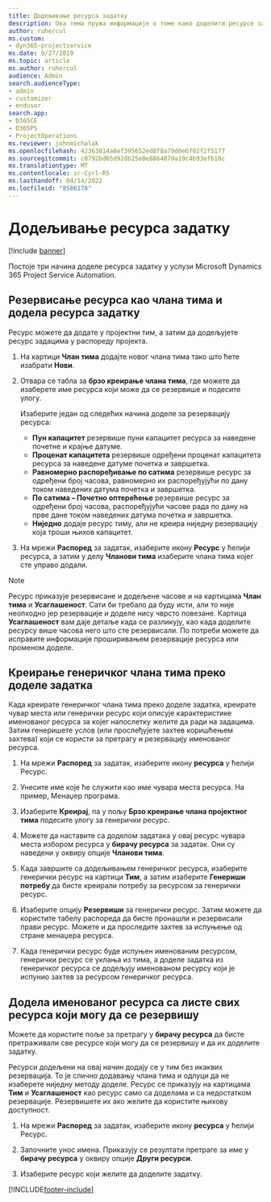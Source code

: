 ```yaml
---
title: Додељивање ресурса задатку
description: Ова тема пружа информације о томе како доделити ресурсе задацима.
author: ruhercul
ms.custom:
- dyn365-projectservice
ms.date: 9/27/2019
ms.topic: article
ms.author: ruhercul
audience: Admin
search.audienceType:
- admin
- customizer
- enduser
search.app:
- D365CE
- D365PS
- ProjectOperations
ms.reviewer: johnmichalak
ms.openlocfilehash: 42363814a8ef395652ed8f8a79d0e6f02f2f5177
ms.sourcegitcommit: c0792bd65d92db25e0e8864879a19c4b93efb10c
ms.translationtype: MT
ms.contentlocale: sr-Cyrl-RS
ms.lasthandoff: 04/14/2022
ms.locfileid: "8586178"
---
```

# <a name="assign-a-resource-to-a-task"></a>Додељивање ресурса задатку

[!include [banner](../includes/psa-now-project-operations.md)]

Постоје три начина доделе ресурса задатку у услузи Microsoft Dynamics 365 Project Service Automation.

## <a name="book-a-resource-as-a-team-member-and-then-assign-the-resource-to-a-task"></a>Резервисање ресурса као члана тима и додела ресурса задатку

Ресурс можете да додате у пројектни тим, а затим да додељујете ресурс задацима у распореду пројекта.

1. На картици **Члан тима** додајте новог члана тима тако што ћете изабрати **Нови**. 

2. Отвара се табла за **брзо креирање члана тима**, где можете да изаберете име ресурса који може да се резервише и подесите улогу. 

    Изаберите један од следећих начина доделе за резервацију ресурса:

    - **Пун капацитет** резервише пуни капацитет ресурса за наведене почетне и крајње датуме.
    - **Проценат капацитета** резервише одређени проценат капацитета ресурса за наведене датуме почетка и завршетка.
    - **Равномерно распоређивање по сатима** резервише ресурс за одређени број часова, равномерно их распоређујући по дану током наведених датума почетка и завршетка.
    - **По сатима – Почетно оптерећење** резервише ресурс за одређени број часова, распоређујући часове рада по дану на прве дане током наведених датума почетка и завршетка.
    - **Ниједно** додаје ресурс тиму, али не креира ниједну резервацију која троши њихов капацитет.

3. На мрежи **Распоред** за задатак, изаберите икону **Ресурс** у ћелији ресурса, а затим у делу **Чланови тима** изаберите члана тима којег сте управо додали. 

> [!NOTE]
> Ресурс приказује резервисане и додељене часове и на картицама **Члан тима** и **Усаглашеност**. Сати би требало да буду исти, али то није неопходно јер резервације и доделе нису чврсто повезане. Картица **Усаглашеност** вам даје детаље када се разликују, као када доделите ресурсу више часова него што сте резервисали. По потреби можете да исправите информације проширивањем резервације ресурса или променом доделе.

## <a name="create-a-generic-team-member-through-task-assignment"></a>Креирање генеричког члана тима преко доделе задатка

Када креирате генеричког члана тима преко доделе задатка, креирате чувар места или генерички ресурс који описује карактеристике именованог ресурса за којег напослетку желите да ради на задацима. Затим генеришете услов (или прослеђујете захтев коришћењем захтева) који се користи за претрагу и резервацију именованог ресурса.

1. На мрежи **Распоред** за задатак, изаберите икону **ресурса** у ћелији Ресурс.

2. Унесите име које ће служити као име чувара места ресурса. На пример, Менаџер програма.

3. Изаберите **Креирај**, па у пољу **Брзо креирање члана пројектног тима** подесите улогу за генерички ресурс.

4. Можете да наставите са доделом задатака у овај ресурс чувара места избором ресурса у **бирачу ресурса** за задатак. Они су наведени у оквиру опције **Чланови тима**.

5. Када завршите са додељивањем генеричког ресурса, изаберите генерички ресурс на картици **Тим**, а затим изаберите **Генериши потребу** да бисте креирали потребу за ресурсом за генерички ресурс.

6. Изаберите опцију **Резервиши** за генерички ресурс. Затим можете да користите табелу распореда да бисте пронашли и резервисали прави ресурс. Можете и да проследите захтев за испуњење од стране менаџера ресурса.

7. Када генерички ресурс буде испуњен именованим ресурсом, генерички ресурс се уклања из тима, а доделе задатка из генеричког ресурса се додељују именованом ресурсу који је испунио захтев за ресурсом генеричког ресурса.

## <a name="assign-a-named-resource-from-the-list-of-all-bookable-resources"></a>Додела именованог ресурса са листе свих ресурса који могу да се резервишу

Можете да користите поље за претрагу у **бирачу ресурса** да бисте претраживали све ресурсе који могу да се резервишу и да их доделите задатку.

Ресурси додељени на овај начин додају се у тим без икаквих резервација. То је слично додавању члана тима и одлуци да не изаберете ниједну методу доделе. Ресурс се приказују на картицама **Тим** и **Усаглашеност** као ресурс само са доделама и са недостатком резервације. Резервишете их ако желите да користите њихову доступност.

1. На мрежи **Распоред** за задатак, изаберите икону **ресурса** у ћелији Ресурс.

2. Започните унос имена. Приказују се резултати претраге за име у **бирачу ресурса** у оквиру опције **Други ресурси**.

3. Изаберите ресурс који желите да доделите задатку.



[!INCLUDE[footer-include](../includes/footer-banner.md)]
